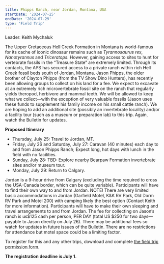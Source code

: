 ```yaml
---
title: Phipps Ranch, near Jordan, Montana, USA
startDate: '2024-07-25'
endDate: '2024-07-29'
type: 'Field Trip'
---
```


Leader: Keith Mychaluk

The Upper Cretaceous Hell Creek Formation in Montana is world-famous for its cache of iconic dinosaur remains such as _Tyrannosaurus rex_, _Nanotyrannus_ and _Triceratops_. However, gaining access to sites to hunt for vertebrate fossils in the “Treasure State” are extremely limited. Through its contacts, the APS has secured access to a private ranch within rich Hell Creek fossil beds south of Jordan, Montana. Jason Phipps, the older brother of Clayton Phipps (from the TV Show Dino Hunters), has recently been allowing groups to collect on his land for a fee. We expect to excavate at an extremely rich microvertebrate fossil site on the ranch that regularly yields theropod, herbivore and mammal teeth. We will be allowed to keep what we collect—with the exception of very valuable fossils (Jason uses these funds to supplement his family income on his small cattle ranch). We are hoping to add an additional site (possibly an invertebrate locality) and/or a facility tour (such as a museum or preparation lab) to this trip. Again, watch the Bulletin for updates.

**Proposed Itinerary**

- Thursday, July 25: Travel to Jordan, MT.
- Friday, July 26 and Saturday, July 27: Caravan (40 minutes) each day to and from Jason Phipps Ranch; Expect long, hot days with lunch in the field with no facilities.
- Sunday, July 28: TBD: Explore nearby Bearpaw Formation invertebrate sites and/or museum tour.
- Monday, July 29: Return to Calgary.

Jordan is a 9-hour drive from Calgary (excluding the time required to cross the USA-Canada border, which can be quite variable). Participants will have to find their own way to and from Jordan. NOTE! There are very limited basic accommodations in Jordan (Garfield Motel, K&K RV Park, Old Dorm RV Park and Motel 200) with camping likely the best option (Contact Keith for more information). Participants will have to make their own sleeping and travel arrangements to and from Jordan. The fee for collecting on Jason’s ranch is us$125 cash per person, PER DAY (total US $250 for two days—payable to Jason directly on July 26). There may be additional fees so watch for updates in future issues of the Bulletin. There are no restrictions for attendance but motel space could be a limiting factor.

To register for this and any other trips, download and complete [the field trip permission form](/events/2024FieldTrips/2024%20FT%20registration.pdf).

**The registration deadline is July 1.**
